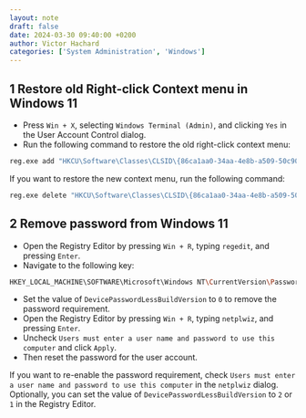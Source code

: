 ```yaml
---
layout: note
draft: false
date: 2024-03-30 09:40:00 +0200
author: Victor Hachard
categories: ['System Administration', 'Windows']
---
```


## 1 Restore old Right-click Context menu in Windows 11

- Press `Win + X`, selecting `Windows Terminal (Admin)`, and clicking `Yes` in the User Account Control dialog.
- Run the following command to restore the old right-click context menu:
```sh
reg.exe add "HKCU\Software\Classes\CLSID\{86ca1aa0-34aa-4e8b-a509-50c905bae2a2}\InprocServer32" /f /ve
```

If you want to restore the new context menu, run the following command:
```sh
reg.exe delete "HKCU\Software\Classes\CLSID\{86ca1aa0-34aa-4e8b-a509-50c905bae2a2}" /f
```

## 2 Remove password from Windows 11

- Open the Registry Editor by pressing `Win + R`, typing `regedit`, and pressing `Enter`.
- Navigate to the following key:
```sh
HKEY_LOCAL_MACHINE\SOFTWARE\Microsoft\Windows NT\CurrentVersion\PasswordLess\Device
```
- Set the value of `DevicePasswordLessBuildVersion` to `0` to remove the password requirement.
- Open the Registry Editor by pressing `Win + R`, typing `netplwiz`, and pressing `Enter`.
- Uncheck `Users must enter a user name and password to use this computer` and click `Apply`.
- Then reset the password for the user account.

If you want to re-enable the password requirement, check `Users must enter a user name and password to use this computer` in the `netplwiz` dialog.
Optionally, you can set the value of `DevicePasswordLessBuildVersion` to `2` or `1` in the Registry Editor.
